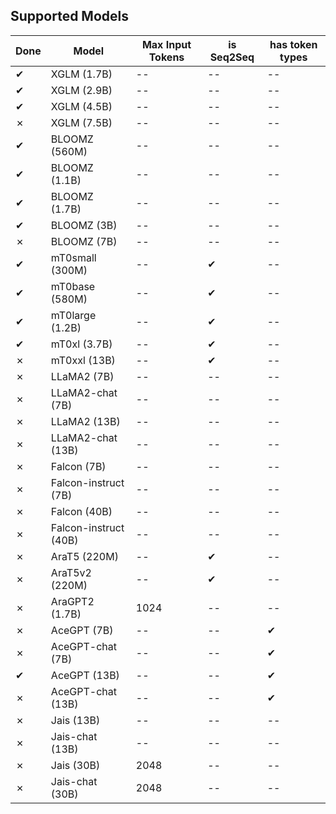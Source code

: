 ## Supported Models
| Done | Model | Max Input Tokens | is Seq2Seq | has token types
| -- | -- | -- | -- | -- |
| ✔ | XGLM (1.7B) | -- | -- | -- |
| ✔ | XGLM (2.9B) | -- | -- | -- |
| ✔ | XGLM (4.5B) | -- | -- | -- |
| ✗ | XGLM (7.5B) | -- | -- | -- |
| ✔ | BLOOMZ (560M) | -- | -- | -- |
| ✔ | BLOOMZ (1.1B) | -- | -- | -- |
| ✔ | BLOOMZ (1.7B) | -- | -- | -- |
| ✔ | BLOOMZ (3B) | -- | -- | -- |
| ✗ | BLOOMZ (7B) | -- | -- | -- |
| ✔ | mT0small (300M) | -- | ✔ | -- |
| ✔ | mT0base (580M) | -- | ✔ | -- | 
| ✔ | mT0large (1.2B) | -- | ✔ | -- |
| ✔ | mT0xl (3.7B) | -- | ✔ | -- |
| ✗ | mT0xxl (13B) | -- | ✔ | -- |
| ✗ | LLaMA2 (7B) | -- | -- | -- | 
| ✗ | LLaMA2-chat (7B) | -- | -- | -- |
| ✗ | LLaMA2 (13B) | -- | -- | -- |
| ✗ | LLaMA2-chat (13B) | -- | -- | -- |
| ✗ | Falcon (7B) | -- | -- | -- |
| ✗ | Falcon-instruct (7B) |  -- | -- | -- |
| ✗ | Falcon (40B) | -- | -- | -- |
| ✗ | Falcon-instruct (40B) | -- | -- | -- |
| ✗ | AraT5 (220M) | -- | ✔ | -- |
| ✗ | AraT5v2 (220M) | -- | ✔ | -- |
| ✗ | AraGPT2 (1.7B) | 1024 | -- | -- |
| ✗ | AceGPT (7B) | -- | -- | ✔ | 
| ✗ | AceGPT-chat (7B) | -- | -- | ✔ |
| ✔ | AceGPT (13B) | -- | -- | ✔ |
| ✗ | AceGPT-chat (13B) | -- | -- | ✔ |
| ✗ | Jais (13B) | -- | -- | -- |
| ✗ | Jais-chat (13B) | -- | -- | -- | 
| ✗ | Jais (30B) | 2048 | -- | -- |
| ✗ | Jais-chat (30B) | 2048 | -- | -- |





